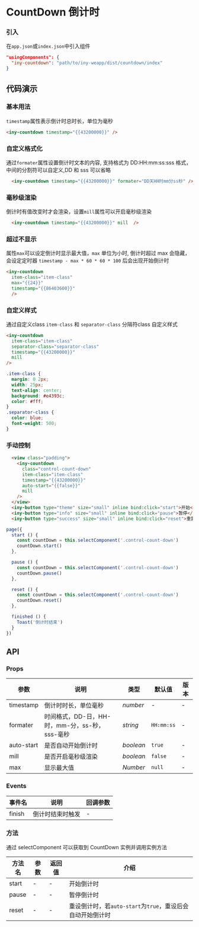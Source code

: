 # CountDown 倒计时

### 引入

在`app.json`或`index.json`中引入组件

```json
"usingComponents": {
  "iny-countdown": "path/to/iny-weapp/dist/countdown/index"
}
```

## 代码演示

### 基本用法

`timestamp`属性表示倒计时总时长，单位为毫秒

```html
<iny-countdown timestamp="{{43200000}}" />
```

### 自定义格式化

通过`formater`属性设置倒计时文本的内容, 支持格式为 DD:HH:mm:ss:sss 格式，中间的分割符可以自定义,DD 和 sss 可以省略

```html
  <iny-countdown timestamp="{{43200000}}" formater="DD天HH时mm分ss秒" />
```

### 毫秒级渲染

倒计时有值改变时才会渲染，设置`mill`属性可以开启毫秒级渲染

```html
  <iny-countdown timestamp="{{43200000}}" mill  />
```

### 超过不显示

属性`max`可以设定倒计时显示最大值，`max` 单位为小时, 倒计时超过 max 会隐藏，会设定定时器 `timestamp - max * 60 * 60 * 100` 后会出现开始倒计时

```html
<iny-countdown
  item-class="item-class"
  max="{{24}}"
  timestamp="{{86403600}}"
  />
```

### 自定义样式

通过自定义class `item-class`  和  `separator-class` 分隔符class 自定义样式

```html
<iny-countdown
  item-class="item-class"
  separator-class="separator-class"
  timestamp="{{43200000}}"
  mill
/>
```

```css
.item-class {
  margin: 0 2px;
  width: 25px;
  text-align: center;
  background: #e4393c;
  color: #fff;
}
.separator-class {
  color: blue;
  font-weight: 500;
}
```

### 手动控制

```html
  <view class="padding">
    <iny-countdown
      class="control-count-down"
      item-class="item-class"
      timestamp="{{43200000}}"
      auto-start="{{false}}"
      mill
    />
  </view>
  <iny-button type="theme" size="small" inline bind:click="start">开始</iny-button>
  <iny-button type="info" size="small" inline bind:click="pause">暂停</iny-button>
  <iny-button type="success" size="small" inline bind:click="reset">重置</iny-button>
```

```js
page({
  start () {
    const countDown = this.selectComponent('.control-count-down')
    countDown.start()
  },

  pause () {
    const countDown = this.selectComponent('.control-count-down')
    countDown.pause()
  },

  reset () {
    const countDown = this.selectComponent('.control-count-down')
    countDown.reset()
  },

  finished () {
    Toast('倒计时结束')
  }
})

```

## API

### Props

| 参数 | 说明 | 类型 | 默认值 | 版本 |
|------|------|------|------|------|
| timestamp | 倒计时时长，单位毫秒 | *number* | - | - |
| formater | 时间格式，DD-日，HH-时，mm-分，ss-秒，sss-毫秒 | *string* | `HH:mm:ss` | - |
| auto-start | 是否自动开始倒计时 | *boolean* | `true` | - |
| mill | 是否开启毫秒级渲染 | *boolean* | `false` | - |
| max | 显示最大值 | *Number* | `null` | - |

### Events

| 事件名 | 说明 | 回调参数 |
|------|------|------|
| finish | 倒计时结束时触发 | - |

### 方法

通过 selectComponent 可以获取到 CountDown 实例并调用实例方法

| 方法名 | 参数 | 返回值 | 介绍 |
|------|------|------|------|
| start | - | - | 开始倒计时 |
| pause | - | - | 暂停倒计时 |
| reset | - | - | 重设倒计时，若`auto-start`为`true`，重设后会自动开始倒计时 |

